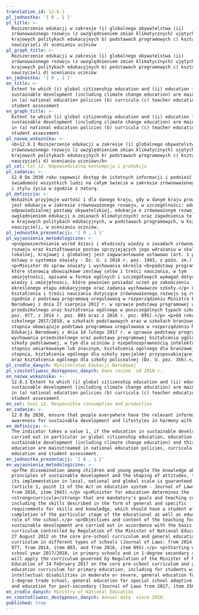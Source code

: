 ```yaml
---
translation_id: 12-8-1
pl_jednostka: '{ 0 , 1 }'
pl_title: >-
  Rozszerzenie edukacji w zakresie (i) globalnego obywatelstwa (ii)
  zrównoważonego rozwoju (z uwzględnieniem zmian klimatycznych) ujętych w a)
  krajowych politykach edukacyjnych b) podstawach programowych c) kształceniu
  nauczycieli d) ocenianiu uczniów
pl_graph_title: >-
  Rozszerzenie edukacji w zakresie (i) globalnego obywatelstwa (ii)
  zrównoważonego rozwoju (z uwzględnieniem zmian klimatycznych) ujętych w a)
  krajowych politykach edukacyjnych b) podstawach programowych c) kształceniu
  nauczycieli d) ocenianiu uczniów
en_jednostka: '{ 0 , 1 }'
en_title: >-
  Extent to which (i) global citizenship education and (ii) education for
  sustainable development (including climate change education) are mainstreamed
  in (a) national education policies (b) curricula (c) teacher education and (d)
  student assessment
en_graph_title: >-
  Extent to which (i) global citizenship education and (ii) education for
  sustainable development (including climate change education) are mainstreamed
  in (a) national education policies (b) curricula (c) teacher education and (d)
  student assessment
pl_nazwa_wskaznika: >-
  <b>12.8.1 Rozszerzenie edukacji w zakresie (i) globalnego obywatelstwa (ii)
  zrównoważonego rozwoju (z uwzględnieniem zmian klimatycznych) ujętych w a)
  krajowych politykach edukacyjnych b) podstawach programowych c) kształceniu
  nauczycieli d) ocenianiu uczniów</b>
pl_cel: Cel 12. Odpowiedzialna konsumpcja i produkcja
pl_zadanie: >-
  12.8 Do 2030 roku zapewnić dostęp do istotnych informacji i podnieść
  świadomość wszystkich ludzi na całym świecie w zakresie zrównoważonego rozwoju
  i stylu życia w zgodzie z naturą.
pl_definicja: >-
  Wskaźnik przyjmuje wartość 1 dla danego kraju, gdy w danym kraju prowadzona
  jest edukacja w zakresie zrównoważonego rozwoju, w szczególności: edukacja do
  odpowiedzialnej postawy obywatelskiej, edukacja o zrówoważonym rozwoju (z
  uwględnieniem edukacji o zmianach klimatycznych) oraz zagadnienia te są ujęte
  w krajowych politykach edukacyjnych, w podstawach programowych, w kształceniu
  nauczycieli, w ocenianiu uczniów.
pl_jednostka_prezentacji: '{ 0 , 1 }'
pl_wyjasnienia_metodologiczne: >-
  <p>Upowszechnianie wśród dzieci i młodzieży wiedzy o zasadach zrównoważonego
  rozwoju oraz kształtowanie postaw sprzyjających jego wdrażaniu w skali
  lokalnej, krajowej i globalnej jest zagwarantowane ustawowo (art. 1 pkt 11
  Ustawy o systemie oświaty - Dz. U. z 2016 r. poz. 1943, z późn. zm.).</p>
  <p>Minister do spraw oświaty i wychowania określa <b>podstawy programowe</b>,
  które stanowią obowiązkowe zestawy celów i treści nauczania, w tym
  umiejętności, opisane w formie ogólnych i szczegółowych wymagań dotyczących
  wiedzy i umiejętności, które powinien posiadać uczeń po zakończeniu
  określonego etapu edukacyjnego oraz zadania wychowawcze szkoły.</p> Cele
  kształcenia i treści nauczania dotyczące zrównoważonego rozwoju są realizowane
  zgodnie z podstawą programową uregulowaną w rozporządzeniu Ministra Edukacji
  Narodowej z dnia 27 sierpnia 2012 r. w sprawie podstawy programowej wychowania
  przedszkolnego oraz kształcenia ogólnego w poszczególnych typach szkół (Dz. U.
  poz. 977, z 2014 r. poz. 803 oraz z 2016 r. poz. 895).</p> <p>Od roku
  szkolnego 2017/2018, w szkołach podstawowych oraz w szkołach branżowych I
  stopnia obowiązuje podstawa programowa uregulowana w rozporządzeniu Ministra
  Edukacji Narodowej z dnia 14 lutego 2017 r. w sprawie podstawy programowej
  wychowania przedszkolnego oraz podstawy programowej kształcenia ogólnego dla
  szkoły podstawowej, w tym dla uczniów z niepełnosprawnością intelektualną w
  stopniu umiarkowanym lub znacznym, kształcenia ogólnego dla branżowej szkoły I
  stopnia, kształcenia ogólnego dla szkoły specjalnej przysposabiającej do pracy
  oraz kształcenia ogólnego dla szkoły policealnej (Dz. U. poz. 356).</p>
pl_zrodlo_danych: Ministerstwo Edukacji Narodowej
pl_czestotliwosc_dostępnosc_danych: Dane roczne  od 2010 r.
en_nazwa_wskaznika: >-
  12.8.1 Extent to which (i) global citizenship education and (ii) education for
  sustainable development (including climate change education) are mainstreamed
  in (a) national education policies (b) curricula (c) teacher education and (d)
  student assessment
en_cel: Goal 12. Responsible consumption and production
en_zadanie: >-
  12.8 By 2030, ensure that people everywhere have the relevant information and
  awareness for sustainable development and lifestyles in harmony with nature
en_definicja: >-
  The indicator takes a value 1, if the education in sustainable development is
  carried out in particular in global citizenship education, education for
  sustainable development (including climate change education) and this
  education are mainstreamed in national education policies, curricula, teacher
  education and student assessment.
en_jednostka_prezentacji: '{ 0 , 1 }'
en_wyjasnienia_metodologiczne: >-
  <p>The dissemination among children and young people the knowledge about the
  principles of sustainable development and the shaping of attitudes, to foster
  its implementation in local, national and global scale is guaranteed by law
  (article 1, point 11 of the Act on education system - Journal of Laws
  from 2016, item 1943).</p> <p>Minister for education determines the
  <strong>curricula</strong> that are mandatory's goals and teaching content,
  including the skills described in the form of general and specific
  requirements for skills and knowledge, which should have a student after
  completion of the particular stage of the educational as well as educational
  role of the school.</p> <p>Objectives and content of the teaching for
  sustainable development are carried out in accordance with the basis of a
  curriculum controlled by Regulation of the Minister of National Education of
  27 August 2012 on the core pre-school curriculum and general education
  curriculum in different types of schools (Journal of Laws: from 2014, item
  977, from 2014, item 803, and from 2016, item 895).</p> <p>Starting with the
  school year 2017/2018, in primary schools and in 1-degree secondary schools
  will apply the curriculum governed by Regulation of the Minister of National
  Education of 14 February 2017 on the core pre-school curriculum and general
  education curriculum for primary education, including for students with
  intellectual disabilities in moderate or severe, general education for
  1-degree trade school, general education for special school adoptive to work
  and education for post-secondary (Journal of Laws from 2017, item 356).</p>
en_zrodlo_danych: Ministry of National Education
en_czestotliwosc_dostępnosc_danych: Annual data  since 2010.
published: true
---
```

